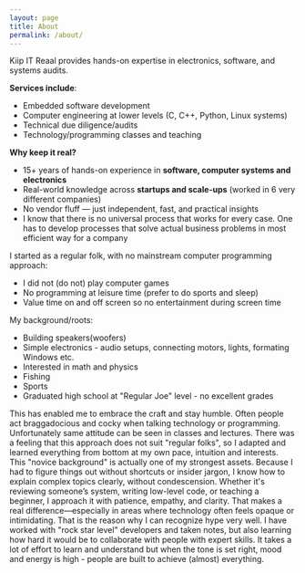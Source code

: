 ```yaml
---
layout: page
title: About
permalink: /about/
---
```


Kiip IT Reaal provides hands-on expertise in electronics, software, and systems audits.

**Services include**:
- Embedded software development
- Computer engineering at lower levels (C, C++, Python, Linux systems)
- Technical due diligence/audits
- Technology/programming classes and teaching

**Why keep it real?**
- 15+ years of hands-on experience in **software, computer systems and electronics**
- Real-world knowledge across **startups and scale-ups** (worked in 6 very different companies)
- No vendor fluff — just independent, fast, and practical insights
- I know that there is no universal process that works for every case. One has to develop processes that solve actual business problems in most efficient way for a company

I started as a regular folk, with no mainstream computer programming approach:
- I did not (do not) play computer games
- No programming at leisure time (prefer to do sports and sleep)
- Value time on and off screen so no entertainment during screen time

My background/roots:
- Building speakers(woofers)
- Simple electronics - audio setups, connecting motors, lights, formating Windows etc.
- Interested in math and physics
- Fishing
- Sports
- Graduated high school at "Regular Joe" level - no excellent grades

This has enabled me to embrace the craft and stay humble. Often people act braggadocious and cocky when talking technology or programming.
Unfortunately same attitude can be seen in classes and lectures. There was a feeling that this approach does not suit "regular folks", so I adapted
and learned everything from bottom at my own pace, intuition and interests. This "novice background" is actually one of my strongest assets.
Because I had to figure things out without shortcuts or insider jargon, I know how to explain complex topics clearly, without condescension.
Whether it's reviewing someone’s system, writing low-level code, or teaching a beginner, I approach it with patience, empathy, and clarity.
That makes a real difference—especially in areas where technology often feels opaque or intimidating. That is the reason why I can recognize hype
very well. I have worked with "rock star level" developers and taken notes, but also learning how hard it would be to collaborate with people
with expert skills. It takes a lot of effort to learn and understand but when the tone is set right, mood and energy is high - people are built
to achieve (almost) everything.


